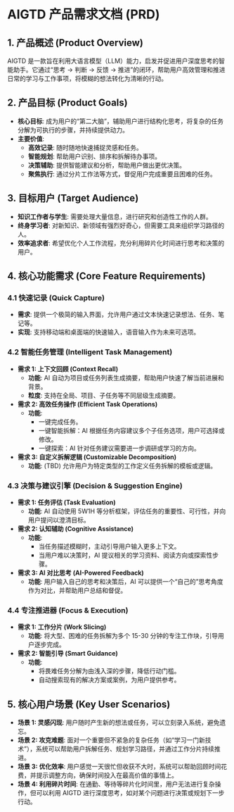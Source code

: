 # AIGTD 产品需求文档 (PRD)

## 1. 产品概述 (Product Overview)

AIGTD 是一款旨在利用大语言模型（LLM）能力，启发并促进用户深度思考的智能助手。它通过“思考 -> 判断 -> 反馈 -> 推进”的闭环，帮助用户高效管理和推进日常的学习与工作事项，将模糊的想法转化为清晰的行动。

## 2. 产品目标 (Product Goals)

*   **核心目标**: 成为用户的“第二大脑”，辅助用户进行结构化思考，将复杂的任务分解为可执行的步骤，并持续提供动力。
*   **主要价值**:
    *   **高效记录**: 随时随地快速捕捉灵感和任务。
    *   **智能规划**: 帮助用户识别、排序和拆解待办事项。
    *   **决策辅助**: 提供智能建议和分析，帮助用户做出更优决策。
    *   **聚焦执行**: 通过分片工作法等方式，督促用户完成重要且困难的任务。

## 3. 目标用户 (Target Audience)

*   **知识工作者与学生**: 需要处理大量信息，进行研究和创造性工作的人群。
*   **终身学习者**: 对新知识、新领域有强烈好奇心，但需要工具来组织学习路径的人。
*   **效率追求者**: 希望优化个人工作流程，充分利用碎片化时间进行思考和决策的用户。

## 4. 核心功能需求 (Core Feature Requirements)

### 4.1 快速记录 (Quick Capture)
*   **需求**: 提供一个极简的输入界面，允许用户通过文本快速记录想法、任务、笔记等。
*   **实现**: 支持移动端和桌面端的快速输入，语音输入作为未来可选项。

### 4.2 智能任务管理 (Intelligent Task Management)
*   **需求 1: 上下文回顾 (Context Recall)**
    *   **功能**: AI 自动为项目或任务列表生成摘要，帮助用户快速了解当前进展和背景。
    *   **粒度**: 支持在全局、项目、子任务等不同层级生成摘要。
*   **需求 2: 高效任务操作 (Efficient Task Operations)**
    *   **功能**:
        *   一键完成任务。
        *   一键智能拆解：AI 根据任务内容建议多个子任务选项，用户可选择或修改。
        *   一键探索：AI 针对任务建议需要进一步调研或学习的方向。
*   **需求 3: 自定义拆解逻辑 (Customizable Decomposition)**
    *   **功能**: (TBD) 允许用户为特定类型的工作定义任务拆解的模板或逻辑。

### 4.3 决策与建议引擎 (Decision & Suggestion Engine)
*   **需求 1: 任务评估 (Task Evaluation)**
    *   **功能**: AI 自动使用 5W1H 等分析框架，评估任务的重要性、可行性，并向用户提问以澄清目标。
*   **需求 2: 认知辅助 (Cognitive Assistance)**
    *   **功能**:
        *   当任务描述模糊时，主动引导用户输入更多上下文。
        *   当用户难以决策时，AI 提议相关的学习资料、阅读方向或探索性步骤。
*   **需求 3: AI 对比思考 (AI-Powered Feedback)**
    *   **功能**: 用户输入自己的思考和决策后，AI 可以提供一个“自己的”思考角度作为对比，并帮助用户总结和督促。

### 4.4 专注推进器 (Focus & Execution)
*   **需求 1: 工作分片 (Work Slicing)**
    *   **功能**: 将大型、困难的任务拆解为多个 15-30 分钟的专注工作块，引导用户逐步完成。
*   **需求 2: 智能引导 (Smart Guidance)**
    *   **功能**:
        *   将畏难任务分解为由浅入深的步骤，降低行动门槛。
        *   自动搜索现有的解决方案或案例，为用户提供参考。

## 5. 核心用户场景 (Key User Scenarios)

*   **场景 1: 灵感闪现**: 用户随时产生新的想法或任务，可以立刻录入系统，避免遗忘。
*   **场景 2: 攻克难题**: 面对一个重要但不紧急的复杂任务（如“学习一门新技术”），系统可以帮助用户拆解任务、规划学习路径，并通过工作分片持续推进。
*   **场景 3: 优化效率**: 用户感觉一天很忙但收获不大时，系统可以帮助回顾时间花费，并提示调整方向，确保时间投入在最高价值的事情上。
*   **场景 4: 利用碎片时间**: 在通勤、等待等碎片化时间里，用户无法进行复杂操作，但可以利用 AIGTD 进行深度思考，如对某个问题进行决策或规划下一步行动。 